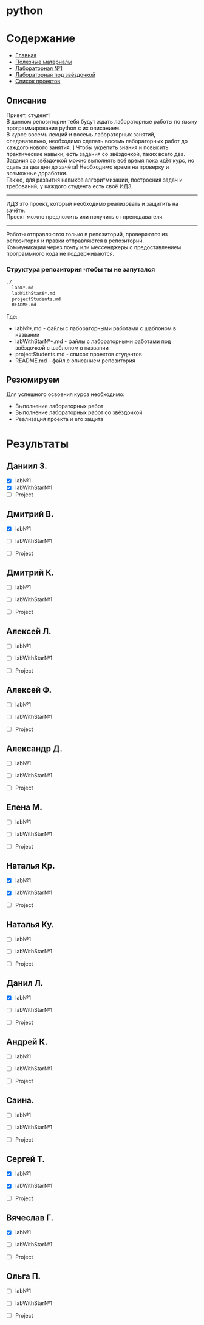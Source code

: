 # python


# Содержание
* [Главная](https://github.com/Ravino/itmo_blind-programming__python/blob/main/README.md)
* [Полезные материалы](https://github.com/Ravino/itmo_blind-programming__python/blob/main/sources.md)
* [Лабораторная №1](https://github.com/Ravino/itmo_blind-programming__python/blob/main/lab1.md)
* [Лабораторная под звёздочкой](https://github.com/Ravino/itmo_blind-programming__python/blob/main/labWithStar1.md)
* [Список проектов](https://github.com/Ravino/itmo_blind-programming__python/blob/main/projectStudents.md)


## Описание
Привет, студент!\
В данном репозитории тебя будут ждать лабораторные работы по языку программирования python с их описанием. \
В курсе восемь лекций и восемь лабораторных занятий, следовательно, необходимо сделать восемь лабораторных работ до каждого нового занятия. ]
Чтобы укрепить знания и повысить практические навыки, есть задания со звёздочкой, таких всего два. \
Задания со звёздочкой можно выполнять всё время пока идёт курс, но сдать за два дня до зачёта! Необходимо время на проверку и возможные доработки. \
Также, для развития навыков алгоритмизации, построения задач и требований, у каждого студента есть своё ИДЗ.

***
ИДЗ это проект, который необходимо реализовать и защитить на зачёте. \
Проект можно предложить или получить от преподавателя.

***
Работы отправляются только в репозиторий, проверяются из репозитория и правки отправляются в репозиторий. \
Коммуникации через почту или мессенджеры с предоставлением программного кода не поддерживаются.

### Структура репозитория чтобы ты не запутался
```bash
./
  lab№*.md
  labWithStar№*.md
  projectStudents.md
  README.md
```
Где:

* lab№\*,md - файлы с лабораторными работами с шаблоном в названии
* labWithStar№\*.md - файлы с лабораторными работами под звёздочкой с шаблоном в названии
* projectStudents.md - список проектов студентов
* README.md - файл с описанием репозитория


## Резюмируем
Для успешного освоения курса необходимо:

* Выполнение лабораторных работ
* Выполнение лабораторных работ со звёздочкой
* Реализация проекта и его защита


# Результаты
## Даниил З.
- [x] lab№1
- [x] labWithStar№1
- [ ] Project

## Дмитрий В.
- [x] lab№1
- [ ] labWithStar№1
- [ ] Project


## Дмитрий К.
- [ ] lab№1
- [ ] labWithStar№1
- [ ] Project


## Алексей Л.
- [ ] lab№1
- [ ] labWithStar№1
- [ ] Project


## Алексей Ф.
- [ ] lab№1
- [ ] labWithStar№1
- [ ] Project


## Александр Д.
- [ ] lab№1
- [ ] labWithStar№1
- [ ] Project


## Елена М.
- [ ] lab№1
- [ ] labWithStar№1
- [ ] Project


## Наталья Кр.
- [x] lab№1
- [x] labWithStar№1
- [ ] Project


## Наталья Ку.
- [ ] lab№1
- [ ] labWithStar№1
- [ ] Project


## Данил Л.
- [x] lab№1
- [ ] labWithStar№1
- [ ] Project


## Андрей К.
- [ ] lab№1
- [ ] labWithStar№1
- [ ] Project


## Саина.
- [ ] lab№1
- [ ] labWithStar№1
- [ ] Project


## Сергей Т.
- [x] lab№1
- [x] labWithStar№1
- [ ] Project


## Вячеслав Г.
- [x] lab№1
- [ ] labWithStar№1
- [ ] Project


## Ольга П.
- [ ] lab№1
- [ ] labWithStar№1
- [ ] Project



